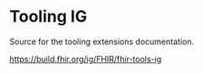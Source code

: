 # Tooling IG

Source for the tooling extensions documentation.

https://build.fhir.org/ig/FHIR/fhir-tools-ig
